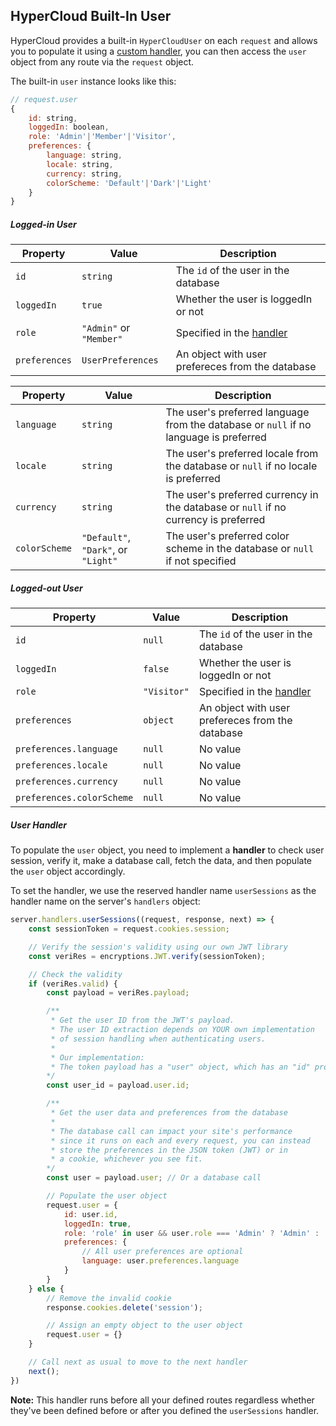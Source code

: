 ## HyperCloud Built-In User

HyperCloud provides a built-in `HyperCloudUser` on each `request` and allows you to populate it using a [custom handler](#user-handler), you can then access the `user` object from any route via the `request` object.

The built-in `user` instance looks like this:
```js
// request.user
{
    id: string,
    loggedIn: boolean,
    role: 'Admin'|'Member'|'Visitor',
    preferences: {
        language: string,
        locale: string,
        currency: string,
        colorScheme: 'Default'|'Dark'|'Light'
    }
}
```
##### Logged-in User
| Property      | Value                   | Description                                      |
| ------------- | ----------------------- | ------------------------------------------------ |
| `id`          | `string`                | The `id` of the user in the database             |
| `loggedIn`    | `true`                  | Whether the user is loggedIn or not              |
| `role`        | `"Admin"` or `"Member"` | Specified in the [handler](#user-handler)        |
| `preferences` | `UserPreferences`       | An object with user prefereces from the database |



| Property      | Value                               | Description                                                                            |
| ------------- | ----------------------------------- | -------------------------------------------------------------------------------------- |
| `language`    | `string`                            | The user's preferred language from the database  or `null` if no language is preferred |
| `locale`      | `string`                            | The user's preferred locale from the database or `null` if no locale is preferred      |
| `currency`    | `string`                            | The user's preferred currency in the database or `null` if no currency is preferred    |
| `colorScheme` | `"Default"`, `"Dark"`, or `"Light"` | The user's preferred color scheme in the database or `null` if not specified           |


##### Logged-out User
| Property                  | Value       | Description                                      |
| ------------------------- | ----------- | ------------------------------------------------ |
| `id`                      | `null`      | The `id` of the user in the database             |
| `loggedIn`                | `false`     | Whether the user is loggedIn or not              |
| `role`                    | `"Visitor"` | Specified in the [handler](#user-handler)        |
| `preferences`             | `object`    | An object with user prefereces from the database |
| `preferences.language`    | `null`      | No value                                         |
| `preferences.locale`      | `null`      | No value                                         |
| `preferences.currency`    | `null`      | No value                                         |
| `preferences.colorScheme` | `null`      | No value                                         |

##### User Handler
To populate the `user` object, you need to implement a **handler** to check user session, verify it, make a database call, fetch the data, and then populate the `user` object accordingly.

To set the handler, we use the reserved handler name `userSessions` as the handler name on the server's `handlers` object:

```js
server.handlers.userSessions((request, response, next) => {
    const sessionToken = request.cookies.session;

    // Verify the session's validity using our own JWT library
    const veriRes = encryptions.JWT.verify(sessionToken);

    // Check the validity
    if (veriRes.valid) {
        const payload = veriRes.payload;

        /**
         * Get the user ID from the JWT's payload.
         * The user ID extraction depends on YOUR own implementation
         * of session handling when authenticating users.
         * 
         * Our implementation:
         * The token payload has a "user" object, which has an "id" property
        */
        const user_id = payload.user.id;

        /**
         * Get the user data and preferences from the database
         * 
         * The database call can impact your site's performance
         * since it runs on each and every request, you can instead
         * store the preferences in the JSON token (JWT) or in
         * a cookie, whichever you see fit.
        */
        const user = payload.user; // Or a database call

        // Populate the user object
        request.user = {
            id: user.id,
            loggedIn: true,
            role: 'role' in user && user.role === 'Admin' ? 'Admin' : 'Member',
            preferences: {
                // All user preferences are optional
                language: user.preferences.language
            }
        }
    } else {
        // Remove the invalid cookie
        response.cookies.delete('session');

        // Assign an empty object to the user object
        request.user = {}
    }

    // Call next as usual to move to the next handler
    next();
})
```

**Note:** This handler runs before all your defined routes regardless whether they've been defined before or after you defined the `userSessions` handler.